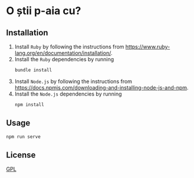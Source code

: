 # O știi p-aia cu?

## Installation

1. Install `Ruby` by following the instructions from
   https://www.ruby-lang.org/en/documentation/installation/.
2. Install the `Ruby` dependencies by running
   ```sh
   bundle install
   ```
3. Install `Node.js` by following the instructions from
   https://docs.npmjs.com/downloading-and-installing-node-js-and-npm.
4. Install the `Node.js` dependencies by running
   ```sh
   npm install
   ```

## Usage

```sh
npm run serve
```

## License

[GPL](LICENSE.md)
